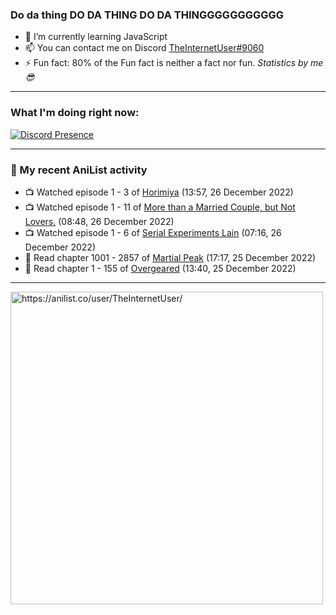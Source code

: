 ### Do da thing DO DA THING DO DA THINGGGGGGGGGGG

- 🌱 I’m currently learning JavaScript
- 📫 You can contact me on Discord [TheInternetUser#9060](https://discord.com/users/534117072796385300)
- ⚡ Fun fact: 80% of the Fun fact is neither a fact nor fun. _Statistics by me 😎_
<hr>
 
### What I'm doing right now:
[![Discord Presence](https://lanyard.cnrad.dev/api/534117072796385300)](https://discord.com/users/534117072796385300)
<hr>
  
### 🌸 My recent AniList activity

<!-- ANILIST_ACTIVITY:start -->

-   📺 Watched episode 1 - 3 of [Horimiya](https://anilist.co/anime/124080) (13:57, 26 December 2022)
-   📺 Watched episode 1 - 11 of [More than a Married Couple, but Not Lovers.](https://anilist.co/anime/141949) (08:48, 26 December 2022)
-   📺 Watched episode 1 - 6 of [Serial Experiments Lain](https://anilist.co/anime/339) (07:16, 26 December 2022)
-   📖 Read chapter 1001 - 2857 of [Martial Peak](https://anilist.co/manga/104494) (17:17, 25 December 2022)
-   📖 Read chapter 1 - 155 of [Overgeared](https://anilist.co/manga/117460) (13:40, 25 December 2022)

<!-- ANILIST_ACTIVITY:end -->
<hr>

<img width="500" alt="https://anilist.co/user/TheInternetUser/" src="https://img.anili.st/User/929966"/>
